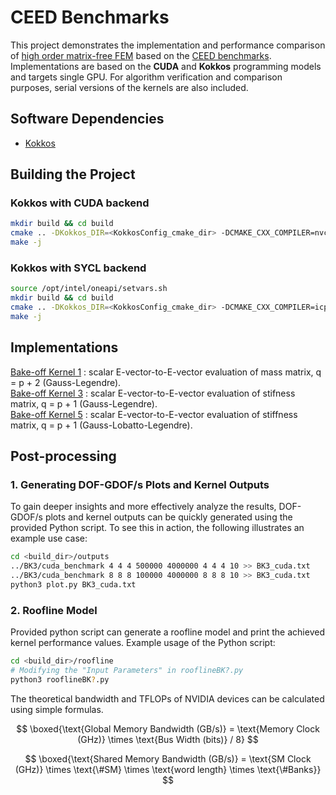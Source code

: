 # CEED Benchmarks
This project demonstrates the implementation and performance comparison of [high order matrix-free FEM](docs/presentations/) based on the [CEED benchmarks](https://ceed.exascaleproject.org/bps/). Implementations are based on the **CUDA** and **Kokkos** programming models and targets single GPU. For algorithm verification and comparison purposes, serial versions of the kernels are also included.

## Software Dependencies

- [Kokkos](https://github.com/kokkos/kokkos)

## Building the Project

### Kokkos with CUDA backend

```bash
mkdir build && cd build
cmake .. -DKokkos_DIR=<KokkosConfig_cmake_dir> -DCMAKE_CXX_COMPILER=nvcc_wrapper 
make -j
```

### Kokkos with SYCL backend

```bash
source /opt/intel/oneapi/setvars.sh
mkdir build && cd build
cmake .. -DKokkos_DIR=<KokkosConfig_cmake_dir> -DCMAKE_CXX_COMPILER=icpx 
make -j
```
## Implementations
[Bake-off Kernel 1](docs/BK1.md) : scalar E-vector-to-E-vector evaluation of mass matrix, q = p + 2 (Gauss-Legendre). <br>
[Bake-off Kernel 3](docs/BK3.md) : scalar E-vector-to-E-vector evaluation of stifness matrix, q = p + 1 (Gauss-Legendre). <br>
[Bake-off Kernel 5](docs/BK5.md) : scalar E-vector-to-E-vector evaluation of stiffness matrix, q = p + 1 (Gauss-Lobatto-Legendre).

## Post-processing
### 1. Generating DOF-GDOF/s Plots and Kernel Outputs
To gain deeper insights and more effectively analyze the results, DOF-GDOF/s plots and kernel outputs can be quickly generated using the provided Python script. To see this in action, the following illustrates an example use case:

```bash
cd <build_dir>/outputs
../BK3/cuda_benchmark 4 4 4 500000 4000000 4 4 4 10 >> BK3_cuda.txt
../BK3/cuda_benchmark 8 8 8 100000 4000000 8 8 8 10 >> BK3_cuda.txt
python3 plot.py BK3_cuda.txt
```

### 2. Roofline Model
Provided python script can generate a roofline model and print the achieved kernel performance values. Example usage of the Python script:

```bash
cd <build_dir>/roofline
# Modifying the "Input Parameters" in rooflineBK?.py
python3 rooflineBK?.py
```
The theoretical bandwidth and TFLOPs of NVIDIA devices can be calculated using simple formulas.

$$
\boxed{\text{Global Memory Bandwidth (GB/s)} = \text{Memory Clock (GHz)} \times \text{Bus Width (bits)} / 8}
$$

$$
\boxed{\text{Shared Memory Bandwidth (GB/s)} = \text{SM Clock (GHz)} \times \text{\#SM} \times \text{word length} \times \text{\#Banks}}
$$

